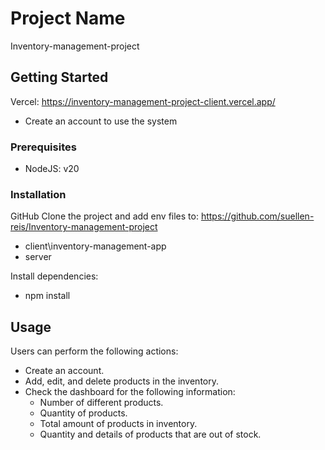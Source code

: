 # Project Name

Inventory-management-project

## Getting Started

Vercel:
https://inventory-management-project-client.vercel.app/

- Create an account to use the system

### Prerequisites

- NodeJS: v20

### Installation

GitHub
Clone the project and add env files to:
https://github.com/suellen-reis/Inventory-management-project

- client\inventory-management-app
- server

Install dependencies:

- npm install

## Usage

Users can perform the following actions:

- Create an account.
- Add, edit, and delete products in the inventory.
- Check the dashboard for the following information:
  - Number of different products.
  - Quantity of products.
  - Total amount of products in inventory.
  - Quantity and details of products that are out of stock.
